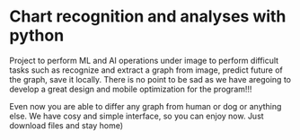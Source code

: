 # Chart recognition and analyses with python
Project to perform ML and AI operations under image to perform difficult tasks such as recognize and extract a graph from image, predict future of the graph, save it locally.
There is no point to be sad as we have aregoing to develop a great design and mobile optimization for the program!!!

Even now you are able to differ any graph from human or dog or anything else. We have cosy and simple interface, so you can enjoy now. Just download files and stay home)

